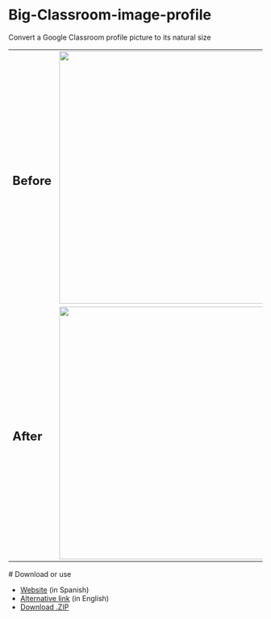 # Big-Classroom-image-profile
Convert a Google Classroom profile picture to its natural size
<table>
	<tr>
		<td><h2>Before</h2></td>
		<td><img src="https://raw.githubusercontent.com/PasteLuengas/Gallery/main/ProfileImageIMG/after.png" width="500px"></td>
	</tr>
	<tr>
		<td><h2>After</h2></td>
		<td><img src="https://raw.githubusercontent.com/PasteLuengas/Gallery/main/ProfileImageIMG/before.png" width="500px"></td>
	</tr>
</table>
# Download or use
<ul>
	<li><a href="https://pasteluengas.github.io/ProfileImage">Website</a> (in Spanish)</li>
  	<li><a href="http://htmlpreview.github.io/?https://github.com/PasteLuengas/Big-Classroom-image-profile/blob/main/index.html">Alternative link</a> (in English)</li>
	<li><a href="https://github.com/PasteLuengas/Big-Classroom-image-profile/archive/main.zip">Download .ZIP</a></li>
</ul>
